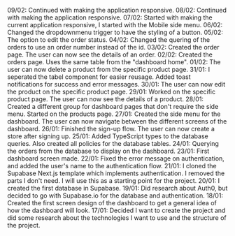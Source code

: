 09/02: Continued with making the application responsive.
08/02: Continued with making the application responsive.
07/02: Started with making the current application responsive, I started with the Mobile side menu.
06/02: Changed the dropdownmenu trigger to have the styling of a button.
05/02: The option to edit the order status.
04/02: Changed the quering of the orders to use an order number instead of the id.
03/02: Created the order page. The user can now see the details of an order.
02/02: Created the orders page. Uses the same table from the "dashboard home".
01/02: The user can now delete a product from the specific product page.
31/01: I seperated the tabel component for easier reusage. Added toast notifications for success and error messages.
30/01: The user can now edit the product on the specific product page. 
29/01: Worked on the specific product page. The user can now see the details of a product.
28/01: Created a different group for dashboard pages that don't require the side menu. Started on the products page.
27/01: Created the side menu for the dashboard. The user can now navigate between the different screens of the dashboard.
26/01: Finished the sign-up flow. The user can now create a store after signing up.
25/01: Added TypeScript types to the database queries. Also created all policies for the database tables.
24/01: Querying the orders from the database to display on the dashboard.
23/01: First dashboard screen made.
22/01: Fixed the error message on authentication, and added the user's name to the authentication flow.
21/01: I cloned the Supabase Next.js template which implements authentication. I removed the parts I don't need. I will use this as a starting point for the project.
20/01: I created the first database in Supabase.
19/01: Did research about Auth0, but decided to go with Supabase.io for the database and authentication.
18/01: Created the first screen design of the dashboard to get a general idea of how the dashboard will look.
17/01: Decided I want to create the project and did some research about the technologies I want to use and the structure of the project.